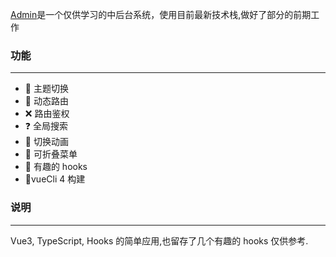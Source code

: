 [Admin](#)是一个仅供学习的中后台系统，使用目前最新技术栈,做好了部分的前期工作

### 功能

---

- 🌈 主题切换
- 🥏 动态路由
- ❌ 路由鉴权
- ❓ 全局搜索
- 🥤 切换动画
- 🌿 可折叠菜单
- 🧷 有趣的 hooks
- 🌚vueCli 4 构建

### 说明

---

Vue3, TypeScript, Hooks 的简单应用,也留存了几个有趣的 hooks 仅供参考.
